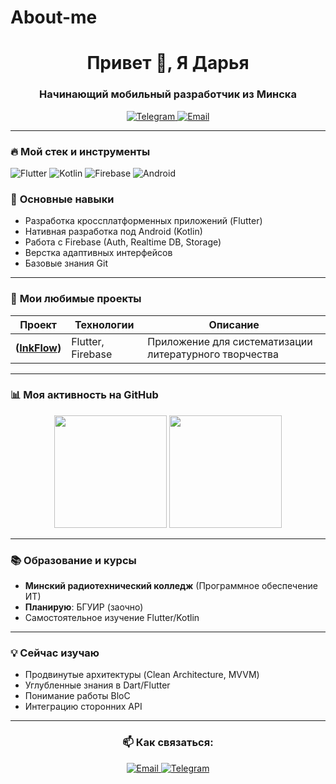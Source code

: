 # About-me
<h1 align="center">Привет 👋, Я Дарья</h1>
<h3 align="center">Начинающий мобильный разработчик из Минска</h3>

<p align="center">
  <a href="[[ссылка на TG]](https://t.me/darkhamu)">
    <img src="https://img.shields.io/badge/-Связаться%20со%20мной-blue?style=for-the-badge&logo=telegram" alt="Telegram">
  </a>
  <a href="mailto:doshik451@gmail.com">
    <img src="https://img.shields.io/badge/-Email%20мне-red?style=for-the-badge&logo=gmail" alt="Email">
  </a>
</p>

---

### 🔥 **Мой стек и инструменты**
<p align="left">
  <img src="https://img.shields.io/badge/Flutter-02569B?style=for-the-badge&logo=flutter&logoColor=white" alt="Flutter">
  <img src="https://img.shields.io/badge/Kotlin-7F52FF?style=for-the-badge&logo=kotlin&logoColor=white" alt="Kotlin">
  <img src="https://img.shields.io/badge/Firebase-FFCA28?style=for-the-badge&logo=firebase&logoColor=black" alt="Firebase">
  <img src="https://img.shields.io/badge/Android-3DDC84?style=for-the-badge&logo=android&logoColor=white" alt="Android">
</p>

### 📌 **Основные навыки**
- Разработка кроссплатформенных приложений (Flutter)
- Нативная разработка под Android (Kotlin)
- Работа с Firebase (Auth, Realtime DB, Storage)
- Верстка адаптивных интерфейсов
- Базовые знания Git

---

### 🚀 **Мои любимые проекты**
| Проект | Технологии | Описание |
|--------|------------|----------|
| **([InkFlow](https://github.com/darkhamu/InkFlow))** | Flutter, Firebase | Приложение для систематизации литературного творчества |

---

### 📊 **Моя активность на GitHub**
<p align="center">
  <img height="180em" src="https://github-readme-stats.vercel.app/api?username=darkhamu&show_icons=true&theme=radical" />
  <img height="180em" src="https://github-readme-stats.vercel.app/api/top-langs/?username=darkhamu&layout=compact&theme=radical" />
</p>

---

### 📚 **Образование и курсы**
- **Минский радиотехнический колледж** (Программное обеспечение ИТ)
- **Планирую**: БГУИР (заочно)
- Самостоятельное изучение Flutter/Kotlin

---

### 💡 **Сейчас изучаю**
- Продвинутые архитектуры (Clean Architecture, MVVM)
- Углубленные знания в Dart/Flutter
- Понимание работы BloC
- Интеграцию сторонних API

---

<h3 align="center">📫 Как связаться:</h3>
<p align="center">
  <a href="mailto:doshik451@gmail.com">
    <img src="https://img.shields.io/badge/Gmail-D14836?style=for-the-badge&logo=gmail&logoColor=white" alt="Email">
  </a>
  <a href="https://t.me/darkhamu">
    <img src="https://img.shields.io/badge/Telegram-2CA5E0?style=for-the-badge&logo=telegram&logoColor=white" alt="Telegram">
  </a>
</p>
